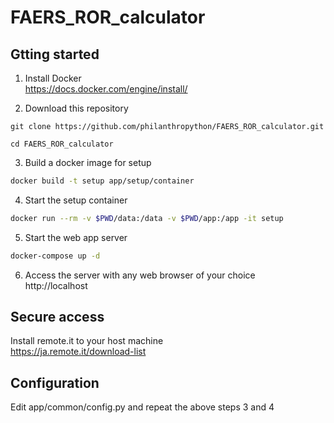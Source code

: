 # FAERS_ROR_calculator

## Gtting started
1. Install Docker<br>
https://docs.docker.com/engine/install/

2. Download this repository
```
git clone https://github.com/philanthropython/FAERS_ROR_calculator.git
```
```
cd FAERS_ROR_calculator
```

3. Build a docker image for setup
```bash
docker build -t setup app/setup/container
```

4. Start the setup container
```bash
docker run --rm -v $PWD/data:/data -v $PWD/app:/app -it setup
```

5. Start the web app server
```bash
docker-compose up -d
```

6. Access the server with any web browser of your choice<br>
http://localhost

## Secure access
Install remote.it to your host machine<br>
https://ja.remote.it/download-list

## Configuration
Edit app/common/config.py and repeat the above steps 3 and 4

